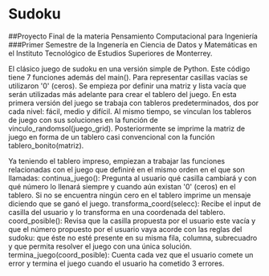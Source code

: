 # Sudoku
##Proyecto Final de la materia Pensamiento Computacional para Ingeniería
###Primer Semestre de la Ingenería en Ciencia de Datos y Matemáticas en el Instituto Tecnológico de Estudios Superiores de Monterrey.

El clásico juego de sudoku en una versión simple de Python. Este código tiene 7 funciones además del main(). Para representar casillas vacías se utilizaron '0' (ceros).
Se empieza por definir una matriz y lista vacía que serán utilizadas más adelante para crear el tablero del juego. En esta primera versión del juego se trabaja con tableros predeterminados, dos por cada nivel: fácil, medio y difícil. Al mismo tiempo, se vinculan los tableros de juego con sus soluciones en la función de vinculo_randomsol(juego_grid). Posteriormente se imprime la matriz de juego en forma de un tablero casi convencional con la función tablero_bonito(matriz).

Ya teniendo el tablero impreso, empiezan a trabajar las funciones relacionadas con el juego que definiré en el mismo orden en el que son llamadas:
continua_juego(): Pregunta al usuario qué casilla cambiará y con qué número lo llenará siempre y cuando aún existan '0' (ceros) en el tablero. Si no se encuentra ningún cero en el tablero imprime un mensaje diciendo que se ganó el juego.
transforma_coord(selecc): Recibe el input de casilla del usuario y lo transforma en una coordenada del tablero. 
coord_posible(): Revisa que la casilla propuesta por el usuario este vacía y que el número propuesto por el usuario vaya acorde con las reglas del sudoku: que éste no esté presente en su misma fila, columna, subrecuadro y que permita resolver el juego con una única solución.
termina_juego(coord_posible): Cuenta cada vez que el usuario comete un error y termina el juego cuando el usuario ha cometido 3 errores. 
